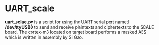 # UART_scale

**uart_sclae.py** is a script for using the UART serial port named **/dev/ttyUSB0** to send and receive plaintexts and ciphertexts to the SCALE board.
The cortex-m3 located on target board performs a masked AES which is written in assembly by Si Gao.
